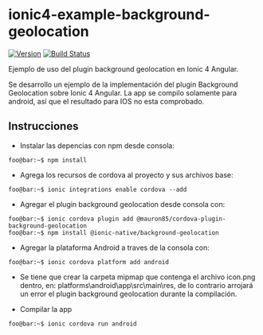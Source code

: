 # ionic4-example-background-geolocation

[![Version](https://img.shields.io/badge/version-1.0.1-blue)](https://img.shields.io/badge/version-1.0.1-blue)
[![Build Status](https://travis-ci.org/alxsmora1/ionic4-example-background-geolocation.svg?branch=master)](https://travis-ci.org/alxsmora1/ionic4-example-background-geolocation)

Ejemplo de uso del plugin background geolocation en Ionic 4 Angular.

Se desarrollo un ejemplo de la implementación del plugin Background Geolocation sobre Ionic 4 Angular.
La app se compilo solamente para android, así que el resultado para IOS no esta comprobado.

## Instrucciones
* Instalar las depencias con npm desde consola:
```console
foo@bar:~$ npm install
```
* Agrega los recursos de cordova al proyecto y sus archivos base:
```console
foo@bar:~$ ionic integrations enable cordova --add
```
* Agregar el plugin background geolocation desde consola con:
```console
foo@bar:~$ ionic cordova plugin add @mauron85/cordova-plugin-background-geolocation
foo@bar:~$ npm install @ionic-native/background-geolocation
```
* Agregar la plataforma Android a traves de la consola con:
```console
foo@bar:~$ ionic cordova platform add android
```
* Se tiene que crear la carpeta mipmap que contenga el archivo icon.png dentro, en: platforms\android\app\src\main\res, de lo contrario arrojará un error el plugin background geolocation durante la compilación.

* Compilar la app
```console
foo@bar:~$ ionic cordova run android
```



